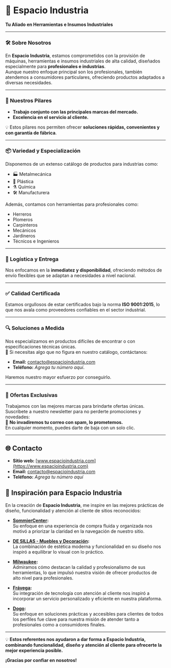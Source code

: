 # 🌟 Espacio Industria  

**Tu Aliado en Herramientas e Insumos Industriales**  

---

### 🛠 Sobre Nosotros  
En **Espacio Industria**, estamos comprometidos con la provisión de máquinas, herramientas e insumos industriales de alta calidad, diseñados especialmente para **profesionales e industrias**.  
Aunque nuestro enfoque principal son los profesionales, también atendemos a consumidores particulares, ofreciendo productos adaptados a diversas necesidades.

---

### 🚀 Nuestros Pilares  
- **Trabajo conjunto con las principales marcas del mercado.**  
- **Excelencia en el servicio al cliente.**  

💡 Estos pilares nos permiten ofrecer **soluciones rápidas, convenientes y con garantía de fábrica**.

---

### 📦 Variedad y Especialización  
Disponemos de un extenso catálogo de productos para industrias como:  
- 🏭 Metalmecánica  
- 🧪 Plástica  
- ⚗️ Química  
- 🛠 Manufacturera  

Además, contamos con herramientas para profesionales como:  
- Herreros  
- Plomeros  
- Carpinteros  
- Mecánicos  
- Jardineros  
- Técnicos e Ingenieros  

---

### 🚚 Logística y Entrega  
Nos enfocamos en la **inmediatez y disponibilidad**, ofreciendo métodos de envío flexibles que se adaptan a necesidades a nivel nacional.

---

### ✅ Calidad Certificada  
Estamos orgullosos de estar certificados bajo la norma **ISO 9001:2015**, lo que nos avala como proveedores confiables en el sector industrial.  

---

### 🔍 Soluciones a Medida  
Nos especializamos en productos difíciles de encontrar o con especificaciones técnicas únicas.  
📩 Si necesitas algo que no figura en nuestro catálogo, contáctanos:  
- **Email:** [contacto@espacioindustria.com](mailto:contacto@espacioindustria.com)  
- **Teléfono:** *Agrega tu número aquí*.  

Haremos nuestro mayor esfuerzo por conseguirlo.  

---

### 🎁 Ofertas Exclusivas  
Trabajamos con las mejores marcas para brindarte ofertas únicas.  
Suscríbete a nuestro newsletter para no perderte promociones y novedades:  
📩 **No invadiremos tu correo con spam, lo prometemos.**  
En cualquier momento, puedes darte de baja con un solo clic.  

---

## 🌐 Contacto  
- **Sitio web:** [www.espacioindustria.com](https://www.espacioindustria.com)  
- **Email:** [contacto@espacioindustria.com](mailto:contacto@espacioindustria.com)  
- **Teléfono:** *Agrega tu número aquí*  


## 🌟 Inspiración para Espacio Industria  

En la creación de **Espacio Industria**, me inspire en las mejores prácticas de diseño, funcionalidad y atención al cliente de sitios reconocidos:  

- **[SommierCenter](https://www.sommiercenter.com):**  
  Su enfoque en una experiencia de compra fluida y organizada nos motivó a priorizar la claridad en la navegación de nuestro sitio.  

- **[DE SILLAS - Muebles y Decoración](https://www.desillas.com):**  
  La combinación de estética moderna y funcionalidad en su diseño nos inspiró a equilibrar lo visual con lo práctico.  

- **[Milwaukee](https://www.milwaukeetool.com):**  
  Admiramos cómo destacan la calidad y profesionalismo de sus herramientas, lo que impulsó nuestra visión de ofrecer productos de alto nivel para profesionales.  

- **[Frávega](https://www.fravega.com):**  
  Su integración de tecnología con atención al cliente nos inspiró a incorporar un servicio personalizado y eficiente en nuestra plataforma.  

- **[Dogo](https://www.dogo.com.ar):**  
  Su enfoque en soluciones prácticas y accesibles para clientes de todos los perfiles fue clave para nuestra misión de atender tanto a profesionales como a consumidores finales.  

---

💡 **Estos referentes nos ayudaron a dar forma a Espacio Industria, combinando funcionalidad, diseño y atención al cliente para ofrecerte la mejor experiencia posible.**  



**¡Gracias por confiar en nosotros!**  

